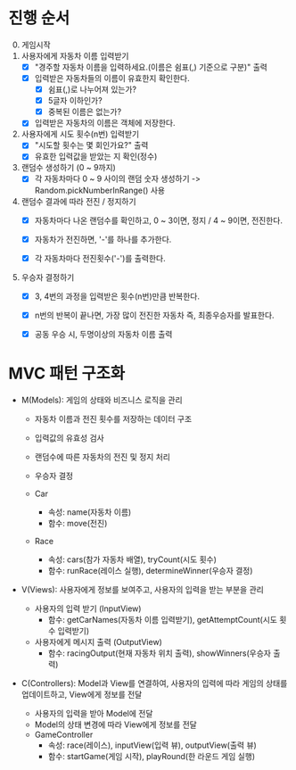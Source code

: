 # 진행 순서

0. 게임시작
1. 사용자에게 자동차 이름 입력받기
    - [X] "경주할 자동차 이름을 입력하세요.(이름은 쉼표(,) 기준으로 구분)" 출력
    - [X] 입력받은 자동차들의 이름이 유효한지 확인한다.
        - [X] 쉼표(,)로 나누어져 있는가?
        - [X] 5글자 이하인가?
        - [X] 중복된 이름은 없는가?
    - [X] 입력받은 자동차의 이름은 객체에 저장한다.

2. 사용자에게 시도 횟수(n번) 입력받기
    - [X] "시도할 횟수는 몇 회인가요?" 출력
    - [X] 유효한 입력값을 받았는 지 확인(정수)

3. 랜덤수 생성하기 (0 ~ 9까지)
    - [X] 각 자동차마다 0 ~ 9 사이의 랜덤 숫자 생성하기 -> Random.pickNumberInRange() 사용

4. 랜덤수 결과에 따라 전진 / 정지하기
    - [X] 자동차마다 나온 랜덤수를 확인하고, 0 ~ 3이면, 정지 / 4 ~ 9이면, 전진한다.
    - [X] 자동차가 전진하면, '-'를 하나를 추가한다.
    - [X] 각 자동차마다 전진횟수('-')를 출력한다.


5. 우승자 결정하기
    - [X] 3, 4번의 과정을 입력받은 횟수(n번)만큼 반복한다.
    - [X] n번의 반복이 끝나면, 가장 많이 전진한 자동차 즉, 최종우승자를 발표한다. 
    - [X] 공동 우승 시, 두명이상의 자동차 이름 출력


# MVC 패턴 구조화

- M(Models): 게임의 상태와 비즈니스 로직을 관리

    - 자동차 이름과 전진 횟수를 저장하는 데이터 구조
    - 입력값의 유효성 검사
    - 랜덤수에 따른 자동차의 전진 및 정지 처리
    - 우승자 결정

    - Car
        - 속성: name(자동차 이름)
        - 함수: move(전진)
    - Race
        - 속성: cars(참가 자동차 배열), tryCount(시도 횟수)
        - 함수: runRace(레이스 실행), determineWinner(우승자 결정)

- V(Views): 사용자에게 정보를 보여주고, 사용자의 입력을 받는 부분을 관리

    - 사용자의 입력 받기 (InputView)
        - 함수: getCarNames(자동차 이름 입력받기), getAttemptCount(시도 횟수 입력받기)
    - 사용자에게 메시지 출력 (OutputView)
        - 함수: racingOutput(현재 자동차 위치 출력), showWinners(우승자 출력)

- C(Controllers): Model과 View를 연결하여, 사용자의 입력에 따라 게임의 상태를 업데이트하고, View에게 정보를 전달

    - 사용자의 입력을 받아 Model에 전달
    - Model의 상태 변경에 따라 View에게 정보를 전달
    - GameController
        - 속성: race(레이스), inputView(입력 뷰), outputView(출력 뷰)
        - 함수: startGame(게임 시작), playRound(한 라운드 게임 실행)